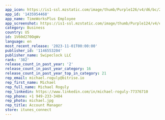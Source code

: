```yaml
---
app_icon: https://is1-ssl.mzstatic.com/image/thumb/Purple126/v4/d6/bc/20/d6bc209a-191f-256c-be28-11f089a48cd6/AppIcon-0-0-1x_U007emarketing-0-7-0-85-220.png/1024x1024bb.png
app_id: '1435954468'
app_name: TimeWorksPlus Employee
app_screenshot: https://is1-ssl.mzstatic.com/image/thumb/Purple124/v4/ec/2a/23/ec2a2393-52f5-7a3b-02a9-d8ce909ef099/pr_source.jpg/1242x2688bb.png
category: Business
country: US
id: 1V60d270OqWv
language: en
most_recent_release: '2023-11-01T00:00:00'
publisher_id: '1146553204'
publisher_name: Swipeclock LLC
rank: '382'
release_count_in_past_year: '2'
release_count_in_past_year_category: 16
release_count_in_past_year_top_in_category: 21
rep_email: michael.roguly@bitrise.io
rep_first_name: Michael
rep_full_name: Michael Roguly
rep_linkedin: https://www.linkedin.com/in/michael-roguly-77376710
rep_phone: +1 949-233-3404
rep_photo: michael.jpg
rep_title: Account Manager
store: itunes_connect
---
```

